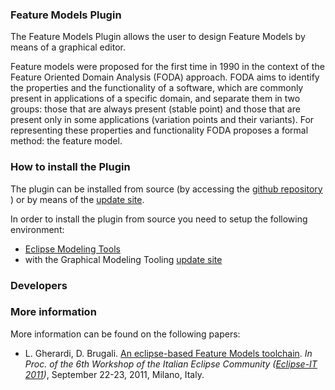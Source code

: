 ### Feature Models Plugin

The Feature Models Plugin allows the user to design Feature Models by means of a graphical editor.

Feature models were proposed for the first time in 1990 in the context of the Feature Oriented Domain Analysis (FODA) approach. FODA aims to identify the properties and the functionality of a software, which are commonly present in applications of a specific domain, and separate them in two groups: those that are always present (stable point) and those that are present only in some applications (variation points and their variants). For representing these properties and functionality FODA proposes a formal method: the feature model. 

### How to install the Plugin

The plugin can be installed from source (by accessing the [github repository](https://github.com/Robotics-UniBG/FeatureModels) ) or by means of the [update site](robotics-unibg.github.com/FeatureModels/update_site).

In order to install the plugin from source you need to setup the following environment:

* [Eclipse Modeling Tools](http://www.eclipse.org/downloads/packages/eclipse-modeling-tools/junosr1)
* with the Graphical Modeling Tooling [update site](http://download.eclipse.org/modeling/gmp/gmf-tooling/updates/releases/) 


### Developers


### More information

More information can be found on the following papers:

* L. Gherardi, D. Brugali. [An eclipse-based Feature Models toolchain](http://www.best-of-robotics.org/pages/publications/UniBergamo_EclipseIT2011.pdf). _In Proc. of the 6th Workshop of the Italian Eclipse Community ([Eclipse-IT 2011](http://2011.eclipse-it.org/home/))_, September 22-23, 2011, Milano, Italy.